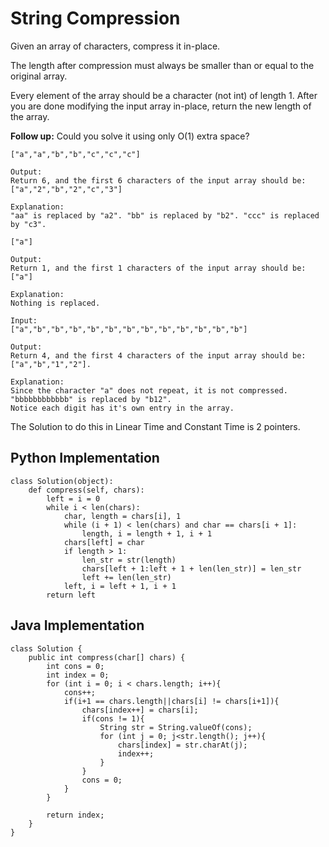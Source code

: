 # String Compression
Given an array of characters, compress it in-place.

The length after compression must always be smaller than or equal to the original array.

Every element of the array should be a character (not int) of length 1.
After you are done modifying the input array in-place, return the new length of the array.

**Follow up:**
Could you solve it using only O(1) extra space?


```Input:
["a","a","b","b","c","c","c"]

Output:
Return 6, and the first 6 characters of the input array should be: ["a","2","b","2","c","3"]

Explanation:
"aa" is replaced by "a2". "bb" is replaced by "b2". "ccc" is replaced by "c3".
```

```Input:
["a"]

Output:
Return 1, and the first 1 characters of the input array should be: ["a"]

Explanation:
Nothing is replaced.
```

```
Input:
["a","b","b","b","b","b","b","b","b","b","b","b","b"]

Output:
Return 4, and the first 4 characters of the input array should be: ["a","b","1","2"].

Explanation:
Since the character "a" does not repeat, it is not compressed. "bbbbbbbbbbbb" is replaced by "b12".
Notice each digit has it's own entry in the array.
```
The Solution to do this in Linear Time and Constant Time is 2 pointers.

## Python Implementation
```
class Solution(object):
    def compress(self, chars):
        left = i = 0
        while i < len(chars):
            char, length = chars[i], 1
            while (i + 1) < len(chars) and char == chars[i + 1]:
                length, i = length + 1, i + 1
            chars[left] = char
            if length > 1:
                len_str = str(length)
                chars[left + 1:left + 1 + len(len_str)] = len_str
                left += len(len_str)
            left, i = left + 1, i + 1
        return left
```
## Java Implementation
```
class Solution {
    public int compress(char[] chars) {
        int cons = 0;
        int index = 0;
        for (int i = 0; i < chars.length; i++){
            cons++;
            if(i+1 == chars.length||chars[i] != chars[i+1]){
                chars[index++] = chars[i];
                if(cons != 1){
                    String str = String.valueOf(cons);
                    for (int j = 0; j<str.length(); j++){
                        chars[index] = str.charAt(j);
                        index++;
                    }
                }
                cons = 0;
            }
        }
        
        return index;
    }
}
```
